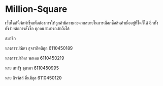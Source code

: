# Million-Square

เว็บไซต์นี้จัดทำขึ้นเพื่อต้องการให้ลูกค้ามีความสะดวกสบายในการเลือกซื้อสินค้าเมื่ออยู่ที่ใดก็ได้ อีกทั้งยังง่ายต่อการสั่งซื้อ ทุกคนสามารถเข้าถึงได้ 

สมาชิก 

นางสาวปณิตา สุจารกิตติกุล                     6110450189

นางสาวปาลิดา พลเดช                         6110450219

นาย สหรัฐ ชุตาภา                            6110450995

นาย ถิรวัสส์ อิ่นมีกุล                           6110450120


